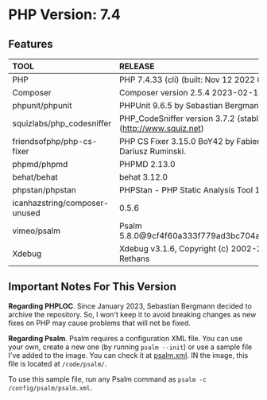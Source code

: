# PHP Version: 7.4

## Features

|TOOL|RELEASE|
|:---|:------|
|PHP|PHP 7.4.33 (cli) (built: Nov 12 2022 09:17:36) ( NTS )|
|Composer|Composer version 2.5.4 2023-02-15 13:10:06|
|phpunit/phpunit|PHPUnit 9.6.5 by Sebastian Bergmann and contributors.|
|squizlabs/php_codesniffer|PHP_CodeSniffer version 3.7.2 (stable) by Squiz (http://www.squiz.net)|
|friendsofphp/php-cs-fixer|PHP CS Fixer 3.15.0 BoY42 by Fabien Potencier and Dariusz Ruminski.|
|phpmd/phpmd|PHPMD 2.13.0|
|behat/behat|behat 3.12.0|
|phpstan/phpstan|PHPStan - PHP Static Analysis Tool 1.10.6|
|icanhazstring/composer-unused|0.5.6|
|vimeo/psalm|Psalm 5.8.0@9cf4f60a333f779ad3bc704a555920e81d4fdcda|
|Xdebug|Xdebug v3.1.6, Copyright (c) 2002-2022, by Derick Rethans|

## Important Notes For This Version

**Regarding PHPLOC**. Since January 2023, Sebastian Bergmann decided to archive the repository. So, I won't keep it to
avoid breaking changes as new fixes on PHP may cause problems that will not be fixed.

**Regarding Psalm**. Psalm requires a configuration XML file. You can use your own, create a new one (by running `psalm
--init`) or use a sample file I've added to the image. You can check it at [psalm.xml](./psalm.xml). IN the image, this
file is located at `/code/psalm/`.

To use this sample file, run any Psalm command as `psalm -c /config/psalm/psalm.xml`.
